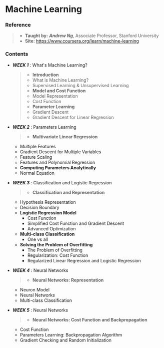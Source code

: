 # Machine Learning

### Reference
> * **Taught by:** _**Andrew Ng**_, Associate Professor, Stanford University
> * **Site:** https://www.coursera.org/learn/machine-learning

### Contents
* _**WEEK 1**_ : What's Machine Learning?
  > * **Introduction**
  >  * What is Machine Learning?
  >  * Supervised Learning & Unsupervised Learning
  > * **Model and Cost Function**
  >  * Model Representation
  >  * Cost Function
  > * **Parameter Learning**
  >  * Gradient Descent
  >  * Gradient Descent for Linear Regression

* _**WEEK 2**_ : Parameters Learning
  > * **Multivariate Linear Regression**
    * Multiple Features
    * Gradient Descent for Multiple Variables
    * Feature Scaling
    * Features and Polynomial Regression
  * **Computing Parameters Analytically**
   * Normal Equation

* _**WEEK 3**_ : Classification and Logistic Regression
  > * **Classification and Representation**
    * Hypothesis Representation
    * Decision Boundary
  * **Logistic Regression Model**
    * Cost Function
    * Simplified Cost Function and Gradient Descent
    * Advanced Optimization
  * **Multi-class Classification**
    * One vs all
  * **Solving the Problem of Overfitting**
    * The Problem of Overfitting
    * Regularization: Cost Function
    * Regularized Linear Regression and Logistic Regression

* _**WEEK 4**_ : Neural Networks
  > * **Neural Networks: Representation**
    * Neuron Model
    * Neural Networks
    * Multi-class Classification

* _**WEEK 5**_ : Neural Networks
  > * **Neural Networks: Cost Function and Backpropagation**
    * Cost Function
    * Parameters Learning: Backpropagation Algorithm
    * Gradient Checking and Random Initialization
